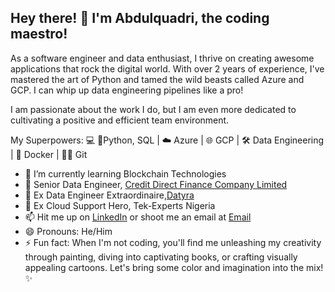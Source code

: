 ## Hey there! 👋 I'm Abdulquadri, the coding maestro!
As a software engineer and data enthusiast, I thrive on creating awesome applications that rock the digital world. With over 2 years of experience, I've mastered the art of Python and tamed the wild beasts called Azure and GCP. I can whip up data engineering pipelines like a pro!

I am passionate about the work I do, but I am even more dedicated to cultivating a positive and efficient team environment.

My Superpowers: 💻 🐍Python, SQL | ☁️ Azure | 🌐 GCP | 🛠️ Data Engineering | 🐳 Docker | 👨‍💻 Git

- 🌱 I’m currently learning Blockchain Technologies
- 🔭 Senior Data Engineer, [Credit Direct Finance Company Limited](https://www.creditdirect.ng/)
- 🔭 Ex Data Engineer Extraordinaire,[Datyra](https://datyra.com)
- 🔭 Ex Cloud Support Hero, Tek-Experts Nigeria
- 📫 Hit me up on [LinkedIn](https://www.linkedin.com/in/abdulquadri-ayodeji/) or shoot me an email at [Email](mailto:abdulquadri.oshoare@gmail.com)
- 😄 Pronouns: He/Him
- ⚡ Fun fact: When I'm not coding, you'll find me unleashing my creativity through painting, diving into captivating books, or crafting visually appealing cartoons. Let's bring some color and imagination into the mix! ✨

<!-- [![Top Langs](https://github-readme-stats.vercel.app/api/top-langs/?username=quadriano31)](https://github.com/anuraghazra/github-readme-stats) -->
 
